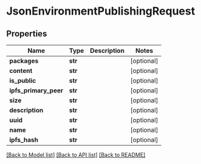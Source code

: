 # JsonEnvironmentPublishingRequest


## Properties
Name | Type | Description | Notes
------------ | ------------- | ------------- | -------------
**packages** | **str** |  | [optional] 
**content** | **str** |  | [optional] 
**is_public** | **str** |  | [optional] 
**ipfs_primary_peer** | **str** |  | [optional] 
**size** | **str** |  | [optional] 
**description** | **str** |  | [optional] 
**uuid** | **str** |  | [optional] 
**name** | **str** |  | [optional] 
**ipfs_hash** | **str** |  | [optional] 

[[Back to Model list]](../README.md#documentation-for-models) [[Back to API list]](../README.md#documentation-for-api-endpoints) [[Back to README]](../README.md)


